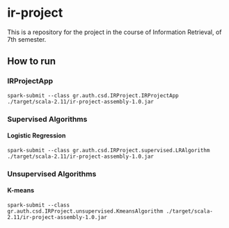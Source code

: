 # ir-project

This is a repository for the project in the course of Information Retrieval, of 7th semester.

## How to run

### IRProjectApp

```
spark-submit --class gr.auth.csd.IRProject.IRProjectApp ./target/scala-2.11/ir-project-assembly-1.0.jar
```

### Supervised Algorithms

#### Logistic Regression

```
spark-submit --class gr.auth.csd.IRProject.supervised.LRAlgorithm ./target/scala-2.11/ir-project-assembly-1.0.jar
```

### Unsupervised Algorithms

#### K-means

```
spark-submit --class gr.auth.csd.IRProject.unsupervised.KmeansAlgorithm ./target/scala-2.11/ir-project-assembly-1.0.jar
```
